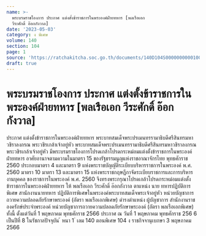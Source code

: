 ```yaml
---
name: >-
  พระบรมราชโองการ ประกาศ แต่งตั้งข้าราชการในพระองค์ฝ่ายทหาร [พลเรือเอก
  วีระศักดิ์ อ๊อกกังวาล]
date: '2023-05-03'
category: ง พิเศษ
volume: 140
section: 104
page: 1
source: 'https://ratchakitcha.soc.go.th/documents/140D104S0000000000100.pdf'
draft: true
---
```


# พระบรมราชโองการ ประกาศ แต่งตั้งข้าราชการในพระองค์ฝ่ายทหาร [พลเรือเอก วีระศักดิ์ อ๊อกกังวาล]

ประกาศ แต่งตั้งข้าราชการในพระองค์ฝ่ายทหาร พระบาทสมเด็จพระปรเมนทรรามาธิบดีศรีสินทรมหาวชิราลงกรณ พระวชิรเกล้าเจ้าอยู่หัว พระบาทสมเด็จพระปรเมนทรรามาธิบดีศรีสินทรมหาวชิราลงกรณ พระวชิรเกล้าเจ้าอยู่หัว มีพระบรมราชโองการโปรดเกล้าโปรดกระหม่อมแต่งตั้งข้าราชการในพระองค์ฝ่ายทหาร อาศัยอานาจตามความในมาตรา 15 ของรัฐธรรมนูญแห่งราชอาณาจักรไทย พุทธศักราช 2560 ประกอบมาตรา 4 และมาตรา 9 แห่งพระราชบัญญัติระเบียบบริหารราชการในพระองค์ พ.ศ. 2560 มาตรา 10 มาตรา 13 และมาตรา 15 แห่งพระราชกฤษฎีกาจัดระเบียบราชการและการบริหารงานบุคคล ของราชการในพระองค์ พ.ศ. 2560 จึงทรงพระกรุณาโปรดเกล้าโปรดกระหม่อมแต่งตั้งข้าราชการในพระองค์ฝ่ายทหาร ให้ พลเรือเอก วีระศักดิ์ อ๊อกกังวาล ตาแหน่ง นาย ทหารปฏิบัติการพิเศษ สานักงานนายทหาร ปฏิบัติการพิเศษในพระองค์พระบาทสมเด็จพระเจ้าอยู่หัว หน่วยบัญชาการถวายความปลอดภัยรักษาพระองค์ (อัตรา พลเรือเอกพิเศษ) ดำรงตำแหน่ง ผู้บัญชาการ สำนักงานราชองครักษ์ประจำพระองค์ หน่วยบัญชาการถวายความปลอดภัยรักษาพระองค์ (อัตรา พลเรือเอกพิเศษ) ทั้งนี้ ตั้งแต่วันที่ 1 พฤษภาคม พุทธศักราช 2566 ประกาศ ณ วันที่ 1 พฤษภาคม พุทธศักราช 256 6 เป็นปีที่ 8 ในรัชกาลปัจจุบัน ้ หนา 1 ่ เลม 140 ตอนพิเศษ 104 ง ราชกิจจานุเบกษา 3 พฤษภาคม 2566
